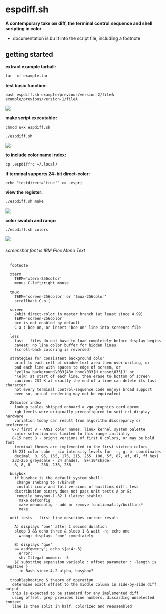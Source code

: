 # espdiff.sh

**A contemporary take on diff, the terminal control sequence and shell scripting in color**
- documentation is built into the script file, including a footnote

## getting started

**extract example tarball:**

`tar -xf example.tar`

**test basic function:**

`bash espdiff.sh example/previous/version-2/fileA example/previous/version-1/fileA`


[![](screenshots/example.jpg)](screenshots/example.png)


**make script executable:**

`chmod u+x espdiff.sh`

`./espdiff.sh`


[![](screenshots/example2.jpg)](screenshots/example2.png)


**to include color name index:**

`cp .espdiffrc ~/.local/`

**if terminal supports 24-bit direct-color:**

`echo "testdirect='true'" >> .esprj`

**view the register:**

`./espdiff.sh make`


[![](screenshots/make.esprj.jpg)](screenshots/make.esprj.png)


**color swatch and ramp:**

`./espdiff.sh colors`


![](screenshots/colors.png)


###### screenshot font is IBM Plex Mono Text

```
  footnote

  xterm
    TERM='xterm-256color'
    menus C-left/right mouse

  tmux
    TERM='screen-256color' or 'tmux-256color'
    scrollback C-b [

  screen
    24bit direct-color in master branch (at least since 4.99)
    TERM='screen-256color'
    bce is not enabled by default
    C-a : bce on, or insert 'bce on' line into screenrc file

  less
    fast - files do not have to load completely before display begins
    caveat: no line color buffer for hidden lines
    (scroll-back coloring is reversed)

  strategies for consistent background color  
    print to each cell of window text area then over-writing, or    
    pad each line with spaces to edge of screen, or
    'yellow background\033[43m home\033[H erase\033[J' or
    '\e[K' at start of each line, then erase to bottom of screen
    caution: CSI K at exactly the end of a line can delete its last character
    not every terminal control-sequence code enjoys broad support
    even so, actual rendering may not be equivalent

  256color index
    lookup tables shipped onboard a vga graphics card eprom
    rgb levels were originally preconfigured to suit crt display hardware
    variation today can result from algorithm discrepancy or preference
   0-7 first 8 - ANSI color names, linux kernel system palette
    color selection was limited to this range initially
   8-15 next 8 - bright versions of first 8 colors, or may be bold font
    terminal themes are implemented in the first sixteen colors
   16-231 color cube - six intensity levels for  r, g, b  coordinates
    decimal  0, 95, 135, 175, 215, 255  (00, 5f, 87, af, d7, ff hex)
   232-255 greyscale - 24 shades,  8+(10*shade)
    8, 8, 8  -  238, 238, 238

  busybox
    if busybox is the default system shell:
     change shebang to !/bin/sh
     install iconv and full versions of builtins diff, less
    distribution binary does not pass unit tests A or B:
     compile busybox-1.32.1 (latest stable)
      make defconfig
      make menuconfig - add or remove functionality/builtins*
      make

  unit tests - first line describes correct result

    A) displays 'one' after 1 second duration
    sleep 3 && echo three & sleep 1 & wait -n; echo one
      wrong: displays 'one' immediately

    B) displays 'qwe'
    a='asdfqwerty'; echo ${a:4:-3}
      error:
      sh: Illegal number: -3
    ${ substring expansion variable : offset parameter : -length is negative }
      in Bash since 4.2-alpha, busybox?

  troubleshooting & theory of operation
   determine exact offset to the middle column in side-by-side diff output
   this is expected to be standard for any implemented diff
   using offset, grep provides line numbers, discarding unselected context
   line is then split in half, colorized and reassembled
```
